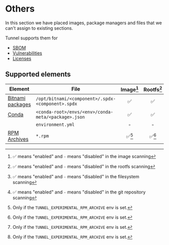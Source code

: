 # Others

In this section we have placed images, package managers and files that we can't assign to existing sections.

Tunnel supports them for

- [SBOM][sbom]
- [Vulnerabilities][vuln]
- [Licenses][license]

## Supported elements

| Element                        | File                                                | Image[^1] | Rootfs[^2] | Filesystem[^3] | Repository[^4] |
| ------------------------------ | --------------------------------------------------- | :-------: | :--------: | :------------: | :------------: |
| [Bitnami packages](bitnami.md) | `/opt/bitnami/<component>/.spdx-<component>.spdx`   |    ✅     |     ✅     |       -        |       -        |
| [Conda](conda.md)              | `<conda-root>/envs/<env>/conda-meta/<package>.json` |    ✅     |     ✅     |       -        |       -        |
|                                | `environment.yml`                                   |     -     |     -      |       ✅       |       ✅       |
| [RPM Archives](rpm.md)         | `*.rpm`                                             |  ✅[^5]   |   ✅[^5]   |     ✅[^5]     |     ✅[^5]     |

[sbom]: ../../supply-chain/sbom.md
[vuln]: ../../scanner/vulnerability.md
[license]: ../../scanner/license.md

[^1]: ✅ means "enabled" and `-` means "disabled" in the image scanning
[^2]: ✅ means "enabled" and `-` means "disabled" in the rootfs scanning
[^3]: ✅ means "enabled" and `-` means "disabled" in the filesystem scanning
[^4]: ✅ means "enabled" and `-` means "disabled" in the git repository scanning
[^5]: Only if the `TUNNEL_EXPERIMENTAL_RPM_ARCHIVE` env is set.
